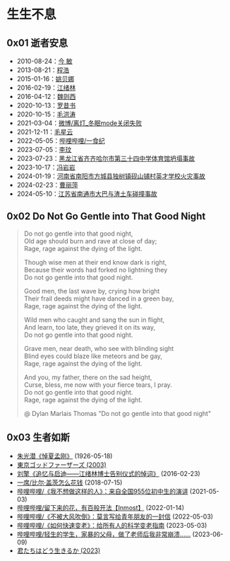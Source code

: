 # 生生不息

## 0x01 逝者安息

- 2010-08-24：[今 敏](http://old.lifeweek.com.cn//2013/0827/42193.shtml)
- 2013-08-21：[程浩](https://www.zhihu.com/people/cheng-hao-81)
- 2015-01-16：[姚贝娜](https://weibo.com/bellamusic)
- 2016-02-19：[江绪林](https://zh.wikipedia.org/wiki/江绪林)
- 2016-04-12：[魏则西](https://www.zhihu.com/question/42392347/answer/94900511)
- 2020-10-13：[罗昔书](https://weibo.com/u/6037696062)
- 2020-10-15：[毛洪涛](https://www.zhihu.com/topic/21528860/)
- 2021-03-04：[微博/离灯_冬眠mode关闭失败](https://weibo.com/u/2649354465)
- 2021-12-11：[毛星云](https://www.zhihu.com/people/mao-xing-yun)
- 2022-05-05：[哔哩哔哩/一食纪](https://www.bilibili.com/video/BV1aS4y187yD/)
- 2023-07-05：[李玟](https://weibo.com/cocolee117)
- 2023-07-23：[黑龙江省齐齐哈尔市第三十四中学体育馆坍塌事故](https://chinadigitaltimes.net/chinese/698645.html)
- 2023-10-17：[冯岩岩](https://github.com/Anticorianderist/blog/blob/main/2-spt/figures/fengyanyan.jpg)
- 2024-01-19：[河南省南阳市方城县独树镇砚山铺村英才学校火灾事故](https://weibo.com/2656274875/NCFWguhCl)
- 2024-02-23：[曹丽萍](https://www.zhihu.com/question/646920542)
- 2024-05-10：[江苏省南通市大巴与渣土车碰撞事故](https://www.zaobao.com/realtime/china/story20240512-3650063)

## 0x02 Do Not Go Gentle into That Good Night

> Do not go gentle into that good night,  
> Old age should burn and rave at close of day;  
> Rage, rage against the dying of the light.
>
> Though wise men at their end know dark is right,  
> Because their words had forked no lightning they  
> Do not go gentle into that good night.
>
> Good men, the last wave by, crying how bright  
> Their frail deeds might have danced in a green bay,  
> Rage, rage against the dying of the light.
>
> Wild men who caught and sang the sun in flight,  
> And learn, too late, they grieved it on its way,  
> Do not go gentle into that good night.
>
> Grave men, near death, who see with blinding sight  
> Blind eyes could blaze like meteors and be gay,  
> Rage, rage against the dying of the light.
>
> And you, my father, there on the sad height,  
> Curse, bless, me now with your fierce tears, I pray.  
> Do not go gentle into that good night.  
> Rage, rage against the dying of the light.
>
> @ Dylan Marlais Thomas "Do not go gentle into that good night"

## 0x03 生者如斯

- [朱光潜《悼夏孟刚》](https://book.douban.com/subject/30352171/) (1926-05-18)
- [東京ゴッドファーザーズ (2003)](https://movie.douban.com/subject/1310177/)
- [刘擎《追忆与启迪——江绪林博士告别仪式的悼词》](https://weibo.com/ttarticle/p/show?id=2309404641589166473326) (2016-02-23)
- [一席/比尔·盖茨怎么花钱](https://yixi.tv/#/speech/detail?id=780) (2018-07-15)
- [哔哩哔哩/《我不想做这样的人》：来自全国955位初中生的演讲](https://www.bilibili.com/video/BV1CU4y1b7Sx/) (2021-05-03)
- [哔哩哔哩/留下来的花，有百般开法【Inmost】](https://www.bilibili.com/video/BV1sZ4y1f7TC/) (2022-01-14)
- [哔哩哔哩/《不被大风吹倒》：莫言写给青年朋友的一封信](https://www.bilibili.com/video/BV1A44y1u7PF/) (2022-05-03)
- [哔哩哔哩/《如何快速变老》：给所有人的科学变老指南](https://www.bilibili.com/video/BV1Fo4y1L7AU/) (2023-05-03)
- [哔哩哔哩/轻生的学生，家暴的父母，做了老师后我非常崩溃......](https://www.bilibili.com/video/BV1j8411Z7mb/) (2023-06-09)
- [君たちはどう生きるか (2023)](https://movie.douban.com/subject/26925611/)
